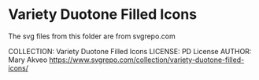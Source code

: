 # Variety Duotone Filled Icons

The svg files from this folder are from svgrepo.com

COLLECTION: Variety Duotone Filled Icons
LICENSE: PD License
AUTHOR: Mary Akveo
https://www.svgrepo.com/collection/variety-duotone-filled-icons/